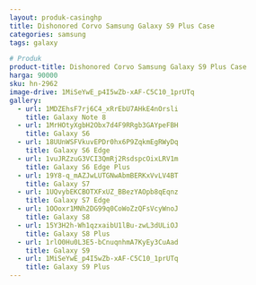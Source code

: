 ```yaml
---
layout: produk-casinghp
title: Dishonored Corvo Samsung Galaxy S9 Plus Case
categories: samsung
tags: galaxy

# Produk
product-title: Dishonored Corvo Samsung Galaxy S9 Plus Case
harga: 90000
sku: hn-2962
image-drive: 1MiSeYwE_p4I5wZb-xAF-C5C10_1prUTq
gallery:
  - url: 1MDZEhsF7rj6C4_xRrEbU7AHkE4nOrsli
    title: Galaxy Note 8
  - url: 1MrHOtyXgbH2Obx7d4F9RRgb3GAYpeFBH
    title: Galaxy S6
  - url: 18UUnWSFVkuvEPDr0hx6P9ZqkmEgRWyDq
    title: Galaxy S6 Edge
  - url: 1vuJRZzuG3VCI3QmRj2RsdspcOixLRV1m
    title: Galaxy S6 Edge Plus
  - url: 19Y8-q_mAZJwLUTGNwAbmBERKxVvLV4BT
    title: Galaxy S7
  - url: 1UQvybEKCBOTXFxUZ_BBezYAOpb8qEqnz
    title: Galaxy S7 Edge
  - url: 1OOoxr1MNh2DG99q0CoWoZzQFsVcyWnoJ
    title: Galaxy S8
  - url: 15Y3H2h-Wh1qzxaibU1lBu-zwL3dULiOJ
    title: Galaxy S8 Plus
  - url: 1rlO0Hu0L3E5-bCnuqnhmA7KyEy3CuAad
    title: Galaxy S9
  - url: 1MiSeYwE_p4I5wZb-xAF-C5C10_1prUTq
    title: Galaxy S9 Plus
---
```

